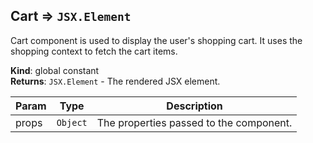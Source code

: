 <a name="Cart"></a>

## Cart ⇒ <code>JSX.Element</code>
Cart component is used to display the user's shopping cart.
It uses the shopping context to fetch the cart items.

**Kind**: global constant  
**Returns**: <code>JSX.Element</code> - The rendered JSX element.  

| Param | Type | Description |
| --- | --- | --- |
| props | <code>Object</code> | The properties passed to the component. |

